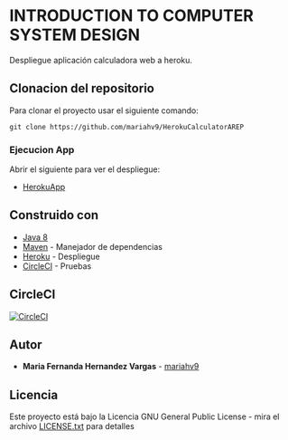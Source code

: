 # INTRODUCTION TO COMPUTER SYSTEM DESIGN

Despliegue aplicación calculadora web a heroku.

## Clonacion del repositorio 

Para clonar el proyecto usar el siguiente comando:

```
git clone https://github.com/mariahv9/HerokuCalculatorAREP
```

### Ejecucion App

Abrir el siguiente para ver el despliegue:

* [HerokuApp](https://calculatorarep.herokuapp.com/inputdata)

## Construido con 

* [Java 8](https://www.java.com/es/about/whatis_java.jsp)
* [Maven](https://maven.apache.org/) - Manejador de dependencias
* [Heroku](https://dashboard.heroku.com/) - Despliegue
* [CircleCI](https://circleci.com/) - Pruebas

## CircleCI

[![CircleCI](https://circleci.com/gh/mariahv9/HerokuCalculatorAREP.svg?style=svg&circle-token=fa8c51f3bedd926b133267148a5e3c22e1617f4a)](https://app.circleci.com/pipelines/github/mariahv9/HerokuCalculatorAREPhttps://app.circleci.com/pipelines/github/mariahv9/HerokuCalculatorAREP)


## Autor

* **Maria Fernanda Hernandez Vargas** - [mariahv9](https://github.com/mariahv9)


## Licencia

Este proyecto está bajo la Licencia GNU General Public License - mira el archivo [LICENSE.txt](LICENSE.txt) para detalles


